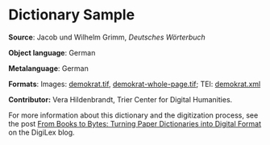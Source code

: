 # Dictionary Sample


**Source**: Jacob und Wilhelm Grimm, _Deutsches Wörterbuch_ 

**Object language**: German

**Metalanguage**: German

**Formats**: Images: [demokrat.tif](demokrat.tif), [demokrat-whole-page.tif](demokrat-whole-page.tif); TEI: [demokrat.xml](demokrat.xml)

**Contributor:** Vera Hildenbrandt, Trier Center for Digital Humanities. 

For more information about this dictionary and the digitization process, see the post [From Books to Bytes: Turning Paper Dictionaries into Digital Format](https://digilex.hypotheses.org/132) on the DigiLex blog. 